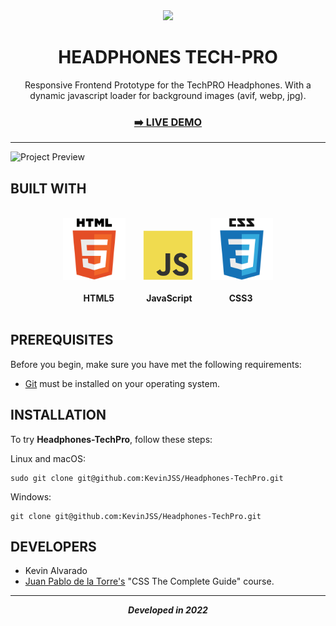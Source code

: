<div align="center">
  <img src="https://user-images.githubusercontent.com/103754829/216660111-13fe66d9-21ae-453c-a657-f853153bef80.png" width="500px" height="auto"/>

  <div>
    <h1>HEADPHONES TECH-PRO</h1>
  </div>
</div>

<p align="center">Responsive Frontend Prototype for the TechPRO Headphones. With a dynamic javascript loader for background images (avif, webp, jpg).</p>

<div align="center">
  <h3><a href="https://headphones-techpro-kevjs.netlify.app/">➡️ LIVE DEMO</a></h3>
  <hr/>
</div> 

<img src="https://user-images.githubusercontent.com/103754829/216661056-09957959-63cd-49aa-b5b4-7d8147364653.png" alt="Project Preview"/>

## BUILT WITH
<br/>

<div align="center">
  <img src="https://raw.githubusercontent.com/devicons/devicon/master/icons/html5/html5-original-wordmark.svg" alt="html5" width="100" height="100"/>
  <span>&nbsp;&nbsp;&nbsp;&nbsp;&nbsp;</span>
  <img src="https://raw.githubusercontent.com/devicons/devicon/master/icons/javascript/javascript-original.svg" alt="javascript" width="80" height="80"/>
  <span>&nbsp;&nbsp;&nbsp;&nbsp;&nbsp;</span>
  <img src="https://raw.githubusercontent.com/devicons/devicon/master/icons/css3/css3-original-wordmark.svg" alt="css3" width="100" height="100"/>
</div>

<br/>

<div align="center">
    <strong>HTML5</strong>
    <span>&nbsp;&nbsp;&nbsp;&nbsp;&nbsp;&nbsp;&nbsp;&nbsp;&nbsp;&nbsp;&nbsp;</span>
    <strong>JavaScript</strong>
    <span>&nbsp;&nbsp;&nbsp;&nbsp;&nbsp;&nbsp;&nbsp;&nbsp;&nbsp;&nbsp;&nbsp;&nbsp;&nbsp;</span>
    <strong>CSS3</strong>
</div>

<br/>

## PREREQUISITES
Before you begin, make sure you have met the following requirements:
* <a href="https://git-scm.com/downloads" target="_blank">Git</a> must be installed on your operating system.

## INSTALLATION
To try <strong>Headphones-TechPro</strong>, follow these steps:

Linux and macOS:
```
sudo git clone git@github.com:KevinJSS/Headphones-TechPro.git
```

Windows:
```
git clone git@github.com:KevinJSS/Headphones-TechPro.git
```

## DEVELOPERS
* Kevin Alvarado
* <a href="https://github.com/codigoconjuan">Juan Pablo de la Torre's</a> "CSS The Complete Guide" course.

<hr/>

<div align="center">
  <strong><i>Developed in 2022</i></strong>
</div>
